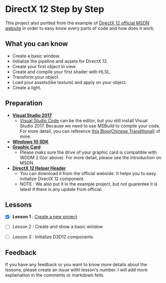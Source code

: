 # DirectX 12 Step by Step

This project also portted from the example of [DirectX 12 official MSDN website] in order to easy know every parts of code and how does it work.

## What you can know

 - Create a basic window.
 - Initialize the pipeline and assets for DirectX 12.
 - Create your first object in view.
 - Create and compile your first shader with HLSL.
 - Transform your object.
 - Load your assets(like texture) and apply on your object.
 - Create a light.

## Preparation
 - **[Visual Studio 2017]**
    - [Visual Studio Code] can be the editor, but you still install Visual Studio 2017. Because we need to use MSBuild to compile your code. For more detail, you can reference [this Blog(Chinese Tranditional)] of mine.
- **[Windows 10 SDK]**
- **[Graphic Card]**
    - Please maks sure the drive of your graphic card is compatible with WDDM 2.0(or above).  For more detail, please see the introduction on MSDN.
- **[DirectX 12 Helper Header]**
    - You can download it from the official webside. It helps you to easy initialize DirectX 12 component.
    - NOTE :  We also put it in the example project, but not guarentee it is latest if there is any update from official.

## Lessons
 - [X] **Lesson 1** : [Create a new project](https://github.com/kw0006667/DirectX12-StepByStep/wiki/Create-a-new-project)
 - [ ] Lesson 2 : Create and show a basic window
 - [ ] Lesson 3 : Initialize D3D12 components


## Feedback
If you have any feedback or you want to know more details about the lessons, please create an issue withl lesson's number. I will add more explaination in the comments or markdown feils.


[DirectX 12 official MSDN website]: <https://msdn.microsoft.com/en-us/library/windows/desktop/mt186624(v=vs.85).aspx>
[Visual Studio 2017]: <https://www.visualstudio.com/downloads/>
[Visual Studio Code]: <https://code.visualstudio.com/>
[this blog(Chinese Tranditional)]: <https://kw0006667.wordpress.com/2017/01/31/%e9%80%8f%e9%81%8e-msbuild-%e5%9c%a8-visual-studio-code-%e7%b7%a8%e8%bc%af%e5%9f%b7%e8%a1%8c-cc/>
[Windows 10 SDK]: <https://developer.microsoft.com/en-us/windows/downloads/windows-10-sdk>
[Graphic Card]: <https://msdn.microsoft.com/en-us/library/windows/desktop/dn899118(v=vs.85).aspx>
[DirectX 12 Helper Header]: <https://msdn.microsoft.com/en-us/library/windows/desktop/dn708058(v=vs.85).aspx>